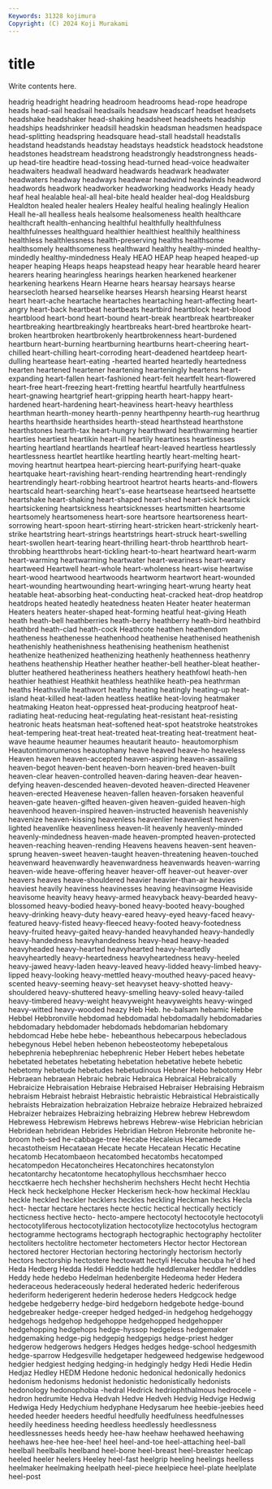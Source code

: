 ```yaml
---
Keywords: 31328 kojimura
Copyright: (C) 2024 Koji Murakami
---
```


# title

Write contents here.



 headrig headright headring headroom headrooms head-rope
headrope heads head-sail headsail headsails headsaw headscarf headset headsets headshake
headshaker head-shaking headsheet headsheets headship headships headshrinker headsill headskin headsman
headsmen headspace head-splitting headspring headsquare head-stall headstall headstalls headstand headstands
headstay headstays headstick headstock headstone headstones headstream headstrong headstrongly headstrongness
heads-up head-tire headtire head-tossing head-turned head-voice headwaiter headwaiters headwall headward
headwards headwark headwater headwaters headway headways headwear headwind headwinds headword
headwords headwork headworker headworking headworks Heady heady heaf heal healable
heal-all heal-bite heald healder heal-dog Healdsburg Healdton healed healer healers
Healey healful healing healingly Healion Heall he-all healless heals healsome
healsomeness health healthcare healthcraft health-enhancing healthful healthfully healthfulness healthfulnesses healthguard
healthier healthiest healthily healthiness healthless healthlessness health-preserving healths healthsome healthsomely
healthsomeness healthward healthy healthy-minded healthy-mindedly healthy-mindedness Healy HEAO HEAP heap
heaped heaped-up heaper heaping Heaps heaps heapstead heapy hear hearable
heard hearer hearers hearing hearingless hearings hearken hearkened hearkener hearkening
hearkens Hearn Hearne hears hearsay hearsays hearse hearsecloth hearsed hearselike
hearses Hearsh hearsing Hearst hearst heart heart-ache heartache heartaches heartaching
heart-affecting heart-angry heart-back heartbeat heartbeats heartbird heartblock heart-blood heartblood heart-bond
heart-bound heart-break heartbreak heartbreaker heartbreaking heartbreakingly heartbreaks heart-bred heartbroke heart-broken
heartbroken heartbrokenly heartbrokenness heart-burdened heartburn heart-burning heartburning heartburns heart-cheering heart-chilled
heart-chilling heart-corroding heart-deadened heartdeep heart-dulling heartease heart-eating -hearted hearted heartedly
heartedness hearten heartened heartener heartening hearteningly heartens heart-expanding heart-fallen heart-fashioned
heart-felt heartfelt heart-flowered heart-free heart-freezing heart-fretting heartful heartfully heartfulness heart-gnawing
heartgrief heart-gripping hearth heart-happy heart-hardened heart-hardening heart-heaviness heart-heavy hearthless hearthman
hearth-money hearth-penny hearthpenny hearth-rug hearthrug hearths hearthside hearthsides hearth-stead hearthstead
hearthstone hearthstones hearth-tax heart-hungry hearthward hearthwarming heartier hearties heartiest heartikin
heart-ill heartily heartiness heartinesses hearting heartland heartlands heartleaf heart-leaved heartless
heartlessly heartlessness heartlet heartlike heartling heartly heart-melting heart-moving heartnut heartpea
heart-piercing heart-purifying heart-quake heartquake heart-ravishing heart-rending heartrending heart-rendingly heartrendingly heart-robbing
heartroot heartrot hearts hearts-and-flowers heartscald heart-searching heart's-ease heartsease heartseed heartsette
heartshake heart-shaking heart-shaped heart-shed heart-sick heartsick heartsickening heartsickness heartsicknesses heartsmitten
heartsome heartsomely heartsomeness heart-sore heartsore heartsoreness heart-sorrowing heart-spoon heart-stirring heart-stricken
heart-strickenly heart-strike heartstring heart-strings heartstrings heart-struck heart-swelling heart-swollen heart-tearing heart-thrilling
heart-throb heartthrob heart-throbbing heartthrobs heart-tickling heart-to-heart heartward heart-warm heart-warming heartwarming
heartwater heart-weariness heart-weary heartweed Heartwell heart-whole heart-wholeness heart-wise heartwise heart-wood
heartwood heartwoods heartworm heartwort heart-wounded heart-wounding heartwounding heart-wringing heart-wrung hearty
heat heatable heat-absorbing heat-conducting heat-cracked heat-drop heatdrop heatdrops heated heatedly
heatedness heaten Heater heater heaterman Heaters heaters heater-shaped heat-forming heatful
heat-giving Heath heath heath-bell heathberries heath-berry heathberry heath-bird heathbird heathbrd
heath-clad heath-cock Heathcote heathen heathendom heatheness heathenesse heathenhood heathenise heathenised
heathenish heathenishly heathenishness heathenising heathenism heathenist heathenize heathenized heathenizing heathenly
heathenness heathenry heathens heathenship Heather heather heather-bell heather-bleat heather-blutter heathered
heatheriness heathers heathery heathfowl heath-hen heathier heathiest Heathkit heathless heathlike
heath-pea heathrman heaths Heathsville heathwort heathy heating heatingly heating-up heat-island
heat-killed heat-laden heatless heatlike heat-loving heatmaker heatmaking Heaton heat-oppressed heat-producing
heatproof heat-radiating heat-reducing heat-regulating heat-resistant heat-resisting heatronic heats heatsman heat-softened
heat-spot heatstroke heatstrokes heat-tempering heat-treat heat-treated heat-treating heat-treatment heat-wave heaume
heaumer heaumes heautarit heauto- heautomorphism Heautontimorumenos heautophany heave heaved heave-ho
heaveless Heaven heaven heaven-accepted heaven-aspiring heaven-assailing heaven-begot heaven-bent heaven-born heaven-bred
heaven-built heaven-clear heaven-controlled heaven-daring heaven-dear heaven-defying heaven-descended heaven-devoted heaven-directed Heavener
heaven-erected Heavenese heaven-fallen heaven-forsaken heavenful heaven-gate heaven-gifted heaven-given heaven-guided heaven-high
heavenhood heaven-inspired heaven-instructed heavenish heavenishly heavenize heaven-kissing heavenless heavenlier heavenliest
heaven-lighted heavenlike heavenliness heaven-lit heavenly heavenly-minded heavenly-mindedness heaven-made heaven-prompted heaven-protected
heaven-reaching heaven-rending Heavens heavens heaven-sent heaven-sprung heaven-sweet heaven-taught heaven-threatening heaven-touched
heavenward heavenwardly heavenwardness heavenwards heaven-warring heaven-wide heave-offering heaver heaver-off heaver-out
heaver-over heavers heaves heave-shouldered heavier heavier-than-air heavies heaviest heavily heaviness
heavinesses heaving heavinsogme Heaviside heavisome heavity heavy heavy-armed heavyback heavy-bearded
heavy-blossomed heavy-bodied heavy-boned heavy-booted heavy-boughed heavy-drinking heavy-duty heavy-eared heavy-eyed heavy-faced
heavy-featured heavy-fisted heavy-fleeced heavy-footed heavy-footedness heavy-fruited heavy-gaited heavy-handed heavyhanded heavy-handedly
heavy-handedness heavyhandedness heavy-head heavy-headed heavyheaded heavy-hearted heavyhearted heavy-heartedly heavyheartedly heavy-heartedness
heavyheartedness heavy-heeled heavy-jawed heavy-laden heavy-leaved heavy-lidded heavy-limbed heavy-lipped heavy-looking heavy-mettled
heavy-mouthed heavy-paced heavy-scented heavy-seeming heavy-set heavyset heavy-shotted heavy-shouldered heavy-shuttered heavy-smelling
heavy-soled heavy-tailed heavy-timbered heavy-weight heavyweight heavyweights heavy-winged heavy-witted heavy-wooded heazy
Heb Heb. he-balsam hebamic Hebbe Hebbel Hebbronville hebdomad hebdomadal hebdomadally
hebdomadaries hebdomadary hebdomader hebdomads hebdomarian hebdomary hebdomcad Hebe hebe hebe-
hebeanthous hebecarpous hebecladous hebegynous Hebel heben hebenon hebeosteotomy hebepetalous hebephrenia
hebephreniac hebephrenic Heber Hebert hebes hebetate hebetated hebetates hebetating hebetation
hebetative hebete hebetic hebetomy hebetude hebetudes hebetudinous Hebner Hebo hebotomy
Hebr Hebraean hebraean Hebraic hebraic Hebraica Hebraical Hebraically Hebraicize Hebraisation
Hebraise Hebraised Hebraiser Hebraising Hebraism hebraism Hebraist hebraist Hebraistic hebraistic
Hebraistical Hebraistically hebraists Hebraization hebraization Hebraize hebraize Hebraized hebraized Hebraizer
hebraizes Hebraizing hebraizing Hebrew hebrew Hebrewdom Hebrewess Hebrewism Hebrews hebrews
Hebrew-wise Hebrician hebrician Hebridean hebridean Hebrides Hebridian Hebron Hebronite hebronite
he-broom heb-sed he-cabbage-tree Hecabe Hecaleius Hecamede hecastotheism Hecataean Hecate hecate
Hecatean Hecatic Hecatine hecatomb Hecatombaeon hecatombed hecatombs hecatomped hecatompedon Hecatoncheires
Hecatonchires hecatonstylon hecatontarchy hecatontome hecatophyllous hecchsmhaer hecco hecctkaerre hech hechsher
hechsherim hechshers Hecht hecht Hechtia Heck heck heckelphone Hecker Heckerism
heck-how heckimal Hecklau heckle heckled heckler hecklers heckles heckling Heckman
hecks Hecla hect- hectar hectare hectares hecte hectic hectical hectically
hecticly hecticness hective hecto- hecto-ampere hectocotyl hectocotyle hectocotyli hectocotyliferous hectocotylization
hectocotylize hectocotylus hectogram hectogramme hectograms hectograph hectographic hectography hectoliter hectoliters
hectolitre hectometer hectometers Hector hector Hectorean hectored hectorer Hectorian hectoring
hectoringly hectorism hectorly hectors hectorship hectostere hectowatt hectyli Hecuba hecuba
he'd hed Heda Hedberg Hedda Heddi Heddie heddle heddlemaker heddler
heddles Heddy hede hedebo Hedelman hedenbergite Hedeoma heder Hedera hederaceous
hederaceously hederal hederated hederic hederiferous hederiform hederigerent hederin hederose heders
Hedgcock hedge hedgebe hedgeberry hedge-bird hedgeborn hedgebote hedge-bound hedgebreaker hedge-creeper
hedged hedged-in hedgehog hedgehoggy hedgehogs hedgehop hedgehoppe hedgehopped hedgehopper hedgehopping
hedgehops hedge-hyssop hedgeless hedgemaker hedgemaking hedge-pig hedgepig hedgepigs hedge-priest hedger
hedgerow hedgerows hedgers Hedges hedges hedge-school hedgesmith hedge-sparrow Hedgesville hedgetaper
hedgeweed hedgewise hedgewood hedgier hedgiest hedging hedging-in hedgingly hedgy Hedi
Hedie Hedin Hedjaz Hedley HEDM Hedone hedonic hedonical hedonically hedonics
hedonism hedonisms hedonist hedonistic hedonistically hedonists hedonology hedonophobia -hedral Hedrick
hedriophthalmous hedrocele -hedron hedrumite Hedva Hedvah Hedve Hedveh Hedvig Hedvige
Hedwig Hedwiga Hedy Hedychium hedyphane Hedysarum hee heebie-jeebies heed heeded
heeder heeders heedful heedfully heedfulness heedfulnesses heedily heediness heeding heedless
heedlessly heedlessness heedlessnesses heeds heedy hee-haw heehaw heehawed heehawing heehaws
hee-hee hee-hee! heel heel-and-toe heel-attaching heel-ball heelball heelballs heelband heel-bone
heel-breast heel-breaster heelcap heeled heeler heelers Heeley heel-fast heelgrip heeling
heelings heelless heelmaker heelmaking heelpath heel-piece heelpiece heel-plate heelplate heel-post
